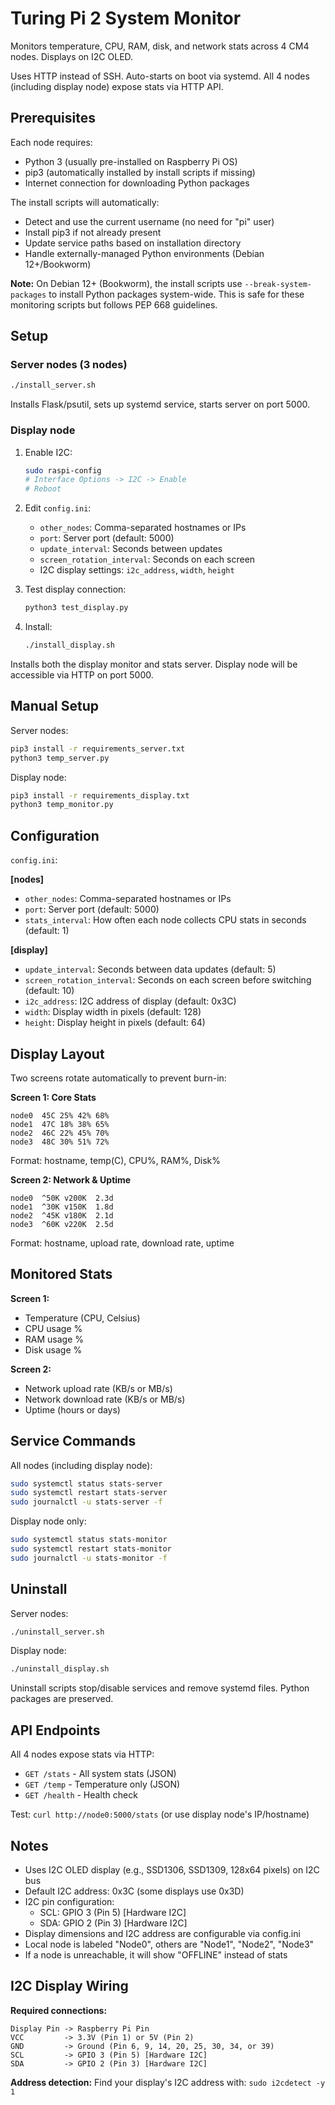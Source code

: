 # Turing Pi 2 System Monitor

Monitors temperature, CPU, RAM, disk, and network stats across 4 CM4 nodes. Displays on I2C OLED.

Uses HTTP instead of SSH. Auto-starts on boot via systemd. All 4 nodes (including display node) expose stats via HTTP API.

## Prerequisites

Each node requires:
- Python 3 (usually pre-installed on Raspberry Pi OS)
- pip3 (automatically installed by install scripts if missing)
- Internet connection for downloading Python packages

The install scripts will automatically:
- Detect and use the current username (no need for "pi" user)
- Install pip3 if not already present
- Update service paths based on installation directory
- Handle externally-managed Python environments (Debian 12+/Bookworm)

**Note:** On Debian 12+ (Bookworm), the install scripts use `--break-system-packages` to install Python packages system-wide. This is safe for these monitoring scripts but follows PEP 668 guidelines.

## Setup

### Server nodes (3 nodes)

```bash
./install_server.sh
```

Installs Flask/psutil, sets up systemd service, starts server on port 5000.

### Display node

1. Enable I2C:
   ```bash
   sudo raspi-config
   # Interface Options -> I2C -> Enable
   # Reboot
   ```

2. Edit `config.ini`:
   - `other_nodes`: Comma-separated hostnames or IPs
   - `port`: Server port (default: 5000)
   - `update_interval`: Seconds between updates
   - `screen_rotation_interval`: Seconds on each screen
   - I2C display settings: `i2c_address`, `width`, `height`

3. Test display connection:
   ```bash
   python3 test_display.py
   ```

4. Install:
   ```bash
   ./install_display.sh
   ```

Installs both the display monitor and stats server. Display node will be accessible via HTTP on port 5000.

## Manual Setup

Server nodes:
```bash
pip3 install -r requirements_server.txt
python3 temp_server.py
```

Display node:
```bash
pip3 install -r requirements_display.txt
python3 temp_monitor.py
```

## Configuration

`config.ini`:

**[nodes]**
- `other_nodes`: Comma-separated hostnames or IPs
- `port`: Server port (default: 5000)
- `stats_interval`: How often each node collects CPU stats in seconds (default: 1)

**[display]**
- `update_interval`: Seconds between data updates (default: 5)
- `screen_rotation_interval`: Seconds on each screen before switching (default: 10)
- `i2c_address`: I2C address of display (default: 0x3C)
- `width`: Display width in pixels (default: 128)
- `height`: Display height in pixels (default: 64)

## Display Layout

Two screens rotate automatically to prevent burn-in:

**Screen 1: Core Stats**
```
node0  45C 25% 42% 68%
node1  47C 18% 38% 65%
node2  46C 22% 45% 70%
node3  48C 30% 51% 72%
```
Format: hostname, temp(C), CPU%, RAM%, Disk%

**Screen 2: Network & Uptime**
```
node0  ^50K v200K  2.3d
node1  ^30K v150K  1.8d
node2  ^45K v180K  2.1d
node3  ^60K v220K  2.5d
```
Format: hostname, upload rate, download rate, uptime

## Monitored Stats

**Screen 1:**
- Temperature (CPU, Celsius)
- CPU usage %
- RAM usage %
- Disk usage %

**Screen 2:**
- Network upload rate (KB/s or MB/s)
- Network download rate (KB/s or MB/s)
- Uptime (hours or days)

## Service Commands

All nodes (including display node):
```bash
sudo systemctl status stats-server
sudo systemctl restart stats-server
sudo journalctl -u stats-server -f
```

Display node only:
```bash
sudo systemctl status stats-monitor
sudo systemctl restart stats-monitor
sudo journalctl -u stats-monitor -f
```

## Uninstall

Server nodes:
```bash
./uninstall_server.sh
```

Display node:
```bash
./uninstall_display.sh
```

Uninstall scripts stop/disable services and remove systemd files. Python packages are preserved.

## API Endpoints

All 4 nodes expose stats via HTTP:
- `GET /stats` - All system stats (JSON)
- `GET /temp` - Temperature only (JSON)
- `GET /health` - Health check

Test: `curl http://node0:5000/stats` (or use display node's IP/hostname)

## Notes

- Uses I2C OLED display (e.g., SSD1306, SSD1309, 128x64 pixels) on I2C bus
- Default I2C address: 0x3C (some displays use 0x3D)
- I2C pin configuration:
  - SCL: GPIO 3 (Pin 5) [Hardware I2C]
  - SDA: GPIO 2 (Pin 3) [Hardware I2C]
- Display dimensions and I2C address are configurable via config.ini
- Local node is labeled "Node0", others are "Node1", "Node2", "Node3"
- If a node is unreachable, it will show "OFFLINE" instead of stats

## I2C Display Wiring

**Required connections:**
```
Display Pin -> Raspberry Pi Pin
VCC         -> 3.3V (Pin 1) or 5V (Pin 2)
GND         -> Ground (Pin 6, 9, 14, 20, 25, 30, 34, or 39)
SCL         -> GPIO 3 (Pin 5) [Hardware I2C]
SDA         -> GPIO 2 (Pin 3) [Hardware I2C]
```

**Address detection:**
Find your display's I2C address with: `sudo i2cdetect -y 1`
